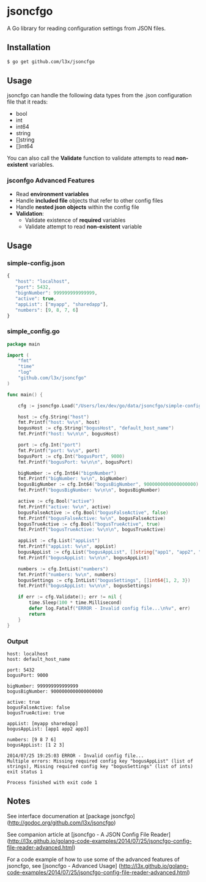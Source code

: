 # jsoncfgo

A Go library for reading configuration settings from JSON files.

## Installation

``` bash
$ go get github.com/l3x/jsoncfgo
```

## Usage

jsoncfgo can handle the following data types from the .json configuration file that it reads:

* bool
* int
* int64
* string
* []string
* []int64

You can also call the __Validate__ function to validate attempts to read __non-existent__ variables.

### jsconfgo Advanced Features

* Read __environment variables__
* Handle __included file__ objects that refer to other config files
* Handle __nested json objects__ within the config file
* __Validation__:
  *  Validate existence of __required__ variables
  *  Validate attempt to read __non-existent__ variable

## Usage

### simple-config.json
``` javascript
{
   "host": "localhost",
   "port": 5432,
   "bignNumber": 999999999999999,
   "active": true,
   "appList": ["myapp", "sharedapp"],
   "numbers": [9, 8, 7, 6]
}
```

### simple_config.go

``` go
package main

import (
	"fmt"
	"time"
	"log"
	"github.com/l3x/jsoncfgo"
)

func main() {

	cfg := jsoncfgo.Load("/Users/lex/dev/go/data/jsoncfgo/simple-config.json")

	host := cfg.String("host")
	fmt.Printf("host: %v\n", host)
	bogusHost := cfg.String("bogusHost", "default_host_name")
	fmt.Printf("host: %v\n\n", bogusHost)

	port := cfg.Int("port")
	fmt.Printf("port: %v\n", port)
	bogusPort := cfg.Int("bogusPort", 9000)
	fmt.Printf("bogusPort: %v\n\n", bogusPort)

	bigNumber := cfg.Int64("bignNumber")
	fmt.Printf("bigNumber: %v\n", bigNumber)
	bogusBigNumber := cfg.Int64("bogusBigNumber", 9000000000000000000)
	fmt.Printf("bogusBigNumber: %v\n\n", bogusBigNumber)

	active := cfg.Bool("active")
	fmt.Printf("active: %v\n", active)
	bogusFalseActive := cfg.Bool("bogusFalseActive", false)
	fmt.Printf("bogusFalseActive: %v\n", bogusFalseActive)
	bogusTrueActive := cfg.Bool("bogusTrueActive", true)
	fmt.Printf("bogusTrueActive: %v\n\n", bogusTrueActive)

	appList := cfg.List("appList")
	fmt.Printf("appList: %v\n", appList)
	bogusAppList := cfg.List("bogusAppList", []string{"app1", "app2", "app3"})
	fmt.Printf("bogusAppList: %v\n\n", bogusAppList)

	numbers := cfg.IntList("numbers")
	fmt.Printf("numbers: %v\n", numbers)
	bogusSettings := cfg.IntList("bogusSettings", []int64{1, 2, 3})
	fmt.Printf("bogusAppList: %v\n\n", bogusSettings)

	if err := cfg.Validate(); err != nil {
		time.Sleep(100 * time.Millisecond)
		defer log.Fatalf("ERROR - Invalid config file...\n%v", err)
		return
	}
}
```

### Output

``` text
host: localhost
host: default_host_name

port: 5432
bogusPort: 9000

bigNumber: 999999999999999
bogusBigNumber: 9000000000000000000

active: true
bogusFalseActive: false
bogusTrueActive: true

appList: [myapp sharedapp]
bogusAppList: [app1 app2 app3]

numbers: [9 8 7 6]
bogusAppList: [1 2 3]

2014/07/25 19:25:03 ERROR - Invalid config file...
Multiple errors: Missing required config key "bogusAppList" (list of strings), Missing required config key "bogusSettings" (list of ints)
exit status 1

Process finished with exit code 1
```

## Notes

See interface documenation at [package jsoncfgo] (http://godoc.org/github.com/l3x/jsoncfgo)

See companion article at [jsoncfgo - A JSON Config File Reader] (http://l3x.github.io/golang-code-examples/2014/07/25/jsoncfgo-config-file-reader-advanced.html)

For a code example of how to use some of the advanced features of jsoncfgo, see [jsoncfgo - Advanced Usage] (http://l3x.github.io/golang-code-examples/2014/07/25/jsoncfgo-config-file-reader-advanced.html)


